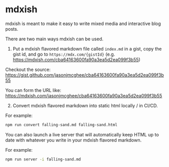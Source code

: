 # mdxish

mdxish is meant to make it easy to write mixed media and interactive blog posts.

There are two main ways mdxish can be used.

1. Put a mdxish flavored markdown file called `index.md` in a gist, copy the gist id, and go to `https://mdx.com/{gistId}` (e.g. https://mdxish.com/cba64163600fa90a3ea5d2ea099f3b55)

Checkout the source: https://gist.github.com/jasonjmcghee/cba64163600fa90a3ea5d2ea099f3b55

You can form the URL like: https://mdxish.com/jasonjmcghee/cba64163600fa90a3ea5d2ea099f3b55

2. Convert mdxish flavored markdown into static html locally / in CI/CD.

For example:

```bash
npm run convert falling-sand.md falling-sand.html
```

You can also launch a live server that will automatically keep HTML up to date with whatever you write in your mdxish flavored markdown.

For example:

```bash
npm run server -i falling-sand.md
```